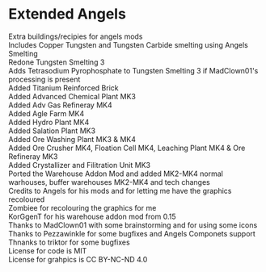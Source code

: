 # Extended Angels
Extra buildings/recipies for angels mods </br>
Includes Copper Tungsten and Tungsten Carbide smelting using Angels Smelting </br>
Redone Tungsten Smelting 3</br>
Adds Tetrasodium Pyrophosphate to Tungsten Smelting 3 if MadClown01's processing is present </br>
Added Titanium Reinforced Brick </br>
Added Advanced Chemical Plant MK3 </br>
Added Adv Gas Refineray MK4 </br>
Added Agle Farm MK4 </br>
Added Hydro Plant MK4 </br>
Added Salation Plant MK3 </br>
Added Ore Washing Plant MK3 & MK4 </br>
Added Ore Crusher MK4, Floation Cell MK4, Leaching Plant MK4 & Ore Refineray MK3 </br>
Added Crystallizer and Filitration Unit MK3 </br>
Ported the Warehouse Addon Mod and added MK2-MK4 normal warhouses, buffer warehouses MK2-MK4 and tech changes </br>
Credits to Angels for his mods and for letting me have the graphics recoloured </br>
Zombiee for recolouring the graphics for me </br>
KorGgenT for his warehouse addon mod from 0.15 </br>
Thanks to MadClown01 with some brainstorming and for using some icons </br>
Thanks to Pezzawinkle for some bugfixes and Angels Componets support </br>
Thnanks to triktor for some bugfixes </br>
License for code is MIT </br>
License for grahpics is CC BY-NC-ND 4.0 </br>
